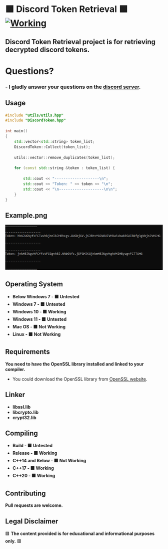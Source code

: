 # 🟩 Discord Token Retrieval 🟩 <a href="https://github.com/yurtrimu/discord-token-retrieval/actions/workflows/main.yml"><img src="https://github.com/yurtrimu/discord-token-retrieval/actions/workflows/main.yml/badge.svg" alt="Working"></a>

## **Discord Token Retrieval project is for retrieving decrypted discord tokens.**

# Questions?
### - **I gladly answer your questions on the [discord server](https://discord.gg/9CuzZUG3uU).**

## Usage

```c++
#include "utils/utils.hpp"
#include "DiscordToken.hpp"

int main()
{
    std::vector<std::string> token_list;
    DiscordToken::Collect(token_list);

    utils::vector::remove_duplicates(token_list);

    for (const std::string &token : token_list) {

        std::cout << "--------------------\n";
        std::cout << "Token: " << token << "\n";
        std::cout << "\n--------------------\n\n";
    }
}
```

## Example.png
![alt text](https://github.com/yurtrimu/discord-token-retrieval/blob/main/Example.png?raw=true)

## Operating System
- **Below Windows 7 - 🟦 Untested**
- **Windows 7 - 🟦 Untested**
- **Windows 10 - 🟩 Working**
- **Windows 11 - 🟦 Untested**
- **Mac OS - 🟥 Not Working**
- **Linux - 🟥 Not Working**

## Requirements

**You need to have the OpenSSL library installed and linked to your compiler.**

- You could download the OpenSSL library from [OpenSSL website](https://www.openssl.org/source/).

## Linker

- **libssl.lib**
- **libcrypto.lib**
- **crypt32.lib**

## Compiling

- **Build - 🟦 Untested**
- **Release - 🟩 Working**
- **C++14 and Below - 🟥 Not Working**
- **C++17 - 🟩 Working**
- **C++20 - 🟩 Working**

## Contributing

**Pull requests are welcome.**

## Legal Disclaimer
🟥 **The content provided is for educational and informational purposes only.** 🟥
